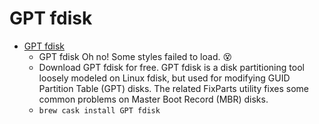 # GPT fdisk
- [GPT fdisk](https://sourceforge.net/projects/gptfdisk/)
  -  GPT fdisk Oh no! Some styles failed to load. 😵
  - Download GPT fdisk for free.  GPT fdisk is a disk partitioning tool loosely modeled on Linux fdisk, but used for modifying GUID Partition Table (GPT) disks. The related FixParts utility fixes some common problems on Master Boot Record (MBR) disks.
  - `brew cask install GPT fdisk`
